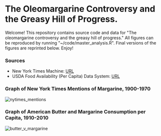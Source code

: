 # The Oleomargarine Controversy and the Greasy Hill of Progress.

Welcome! This repository contains source code and data for "The oleomargarine controversy and the greasy hill of progress." All figures can be reproduced by running "~/code/master_analysis.R". Final versions of the figures are reprinted below. Enjoy!

### Sources
- New York Times Machine: [URL](https://timesmachine.nytimes.com/browser)
- USDA Food Availability (Per Capita) Data System: [URL](https://www.ers.usda.gov/data-products/food-availability-per-capita-data-system/)

### Graph of New York Times Mentions of Margarine, 1900-1970
![nytimes_mentions](https://github.com/WilsonMKing/margarine/assets/106451637/44d8bfc5-e44d-4d15-8547-f9b4af145ee0)

### Graph of American Butter and Margarine Consumption per Capita, 1910-2010
![butter_v_margarine](https://github.com/WilsonMKing/margarine/assets/106451637/9fda3201-d99f-42e4-ab55-32a703beea17)
